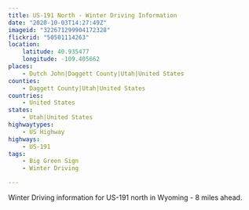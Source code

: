 ```yaml
---
title: US-191 North - Winter Driving Information
date: "2020-10-03T14:27:49Z"
imageid: "322671299904172328"
flickrid: "50501114263"
location:
    latitude: 40.935477
    longitude: -109.405662
places:
    - Dutch John|Daggett County|Utah|United States
counties:
    - Daggett County|Utah|United States
countries:
    - United States
states:
    - Utah|United States
highwaytypes:
    - US Highway
highways:
    - US-191
tags:
    - Big Green Sign
    - Winter Driving

---
```

Winter Driving information for US-191 north in Wyoming - 8 miles ahead.